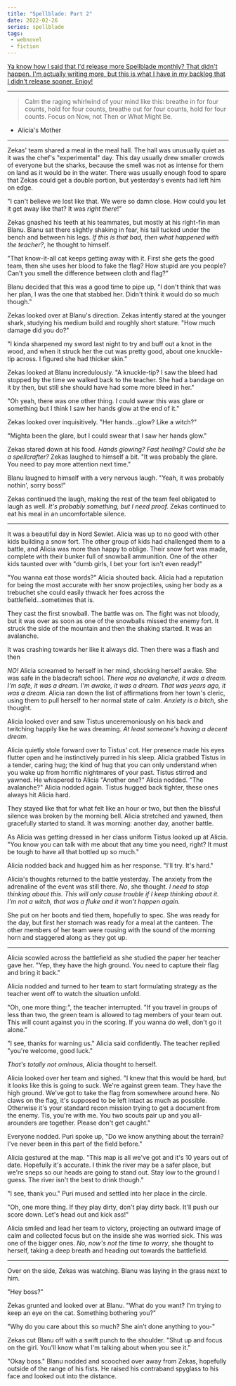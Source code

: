 ```yaml
---
title: "Spellblade: Part 2"
date: 2022-02-26
series: spellblade
tags:
 - webnovel
 - fiction
---
```


[Ya know how I said that I'd release more Spellblade monthly? That didn't
happen. I'm actually writing more, but this is what I have in my backlog that I
didn't release sooner. Enjoy!](conversation://Cadey/enby)

---

> Calm the raging whirlwind of your mind like this: breathe in for four counts,
> hold for four counts, breathe out for four counts, hold for four counts. Focus
> on Now, not Then or What Might Be.

- Alicia's Mother

---

Zekas' team shared a meal in the meal hall. The hall was unusually quiet as it
was the chef's "experimental" day. This day usually drew smaller crowds of
everyone but the sharks, because the smell was not as intense for them on land
as it would be in the water. There was usually enough food to spare that Zekas
could get a double portion, but yesterday's events had left him on edge.

"I can't believe we lost like that. We were so damn close. How could you let it
get away like that? It was _right there_!"

Zekas gnashed his teeth at his teammates, but mostly at his right-fin man Blanu.
Blanu sat there slightly shaking in fear, his tail tucked under the bench and
between his legs. _If this is that bad, then what happened with the teacher?_,
he thought to himself.

"That know-it-all cat keeps getting away with it. First she gets the good team,
then she uses her blood to fake the flag? How stupid are you people? Can't you
smell the difference between cloth and flag?"

Blanu decided that this was a good time to pipe up, "I don't think that was her
plan, I was the one that stabbed her. Didn't think it would do so much though."

Zekas looked over at Blanu's direction. Zekas intently stared at the younger
shark, studying his medium build and roughly short stature. "How much damage did
you do?"

"I kinda sharpened my sword last night to try and buff out a knot in the wood,
and when it struck her the cut was pretty good, about one knuckle-tip across. I
figured she had thicker skin."

Zekas looked at Blanu incredulously. "A knuckle-tip? I saw the bleed had stopped
by the time we walked back to the teacher. She had a bandage on it by then, but
still she should have had some more bleed in her."

"Oh yeah, there was one other thing. I could swear this was glare or something
but I think I saw her hands glow at the end of it."

Zekas looked over inquisitively. "Her hands...glow? Like a witch?"

"Mighta been the glare, but I could swear that I saw her hands glow."

Zekas stared down at his food. _Hands glowing? Fast healing? Could she be a
spellcrafter?_ Zekas laughed to himself a bit. "It was probably the glare. You
need to pay more attention next time."

Blanu laugned to himself with a very nervous laugh. "Yeah, it was probably
nothin', sorry boss!"

Zekas continued the laugh, making the rest of the team feel obligated to laugh
as well. _It's probably something, but I need proof._ Zekas continued to eat his
meal in an uncomfortable silence.

---

It was a beautiful day in Nord Sewlet. Alicia was up to no good with other kids
building a snow fort. The other group of kids had challenged them to a battle,
and Alicia was more than happy to oblige. Their snow fort was made, complete
with their bunker full of snowball ammunition. One of the other kids taunted
over with "dumb girls, I bet your fort isn't even ready!"

"You wanna eat those words?" Alicia shouted back. Alicia had a reputation for
being the most accurate with her snow projectiles, using her body as a trebuchet
she could easily thwack her foes across the battlefield...sometimes that is.

They cast the first snowball. The battle was on. The fight was not bloody, but
it was over as soon as one of the snowballs missed the enemy fort. It struck the
side of the mountain and then the shaking started. It was an avalanche.

It was crashing towards her like it always did. Then there was a flash and then

_NO!_ Alicia screamed to herself in her mind, shocking herself awake. She was
safe in the bladecraft school. _There was no avalanche, it was a dream. I'm
safe, it was a dream. I'm awake, it was a dream. That was years ago, it was a
dream._ Alicia ran down the list of affirmations from her town's cleric, using
them to pull herself to her normal state of calm. _Anxiety is a bitch_, she
thought.

Alicia looked over and saw Tistus unceremoniously on his back and twitching
happily like he was dreaming. _At least someone's having a decent dream_.

Alicia quietly stole forward over to Tistus' cot. Her presence made his eyes
flutter open and he instinctively purred in his sleep. Alicia grabbed Tistus in
a tender, caring hug; the kind of hug that you can only understand when you wake
up from horrific nightmares of your past. Tistus stirred and yawned. He
whispered to Alicia "Another one?" Alicia nodded. "The avalanche?" Alicia nodded
again. Tistus hugged back tighter, these ones always hit Alicia hard.

They stayed like that for what felt like an hour or two, but then the blissful
silence was broken by the morning bell. Alicia stretched and yawned, then
gracefully started to stand. It was morning: another day, another battle.

As Alicia was getting dressed in her class uniform Tistus looked up at Alicia.
"You know you can talk with me about that any time you need, right? It must be
tough to have all that bottled up so much."

Alicia nodded back and hugged him as her response. "I'll try. It's hard."

Alicia's thoughts returned to the battle yesterday. The anxiety from the
adrenaline of the event was still there. _No_, she thought. _I need to stop
thinking about this. This will only cause trouble if I keep thinking about it.
I'm not a witch, that was a fluke and it won't happen again._

She put on her boots and tied them, hopefully to spec. She was ready for the
day, but first her stomach was ready for a meal at the canteen. The other
members of her team were rousing with the sound of the morning horn and
staggered along as they got up.

---

Alicia scowled across the battlefield as she studied the paper her teacher gave
her. "Yep, they have the high ground. You need to capture their flag and bring
it back."

Alicia nodded and turned to her team to start formulating strategy as the
teacher went off to watch the situation unfold.

"Oh, one more thing:", the teacher interrupted. "If you travel in groups of less
than two, the green team is allowed to tag members of your team out. This will
count against you in the scoring. If you wanna do well, don't go it alone."

"I see, thanks for warning us." Alicia said confidently. The teacher replied
"you're welcome, good luck."

_That's totally not ominous,_ Alicia thought to herself.

Alicia looked over her team and sighed. "I knew that this would be hard, but it
looks like this is going to suck. We're against green team. They have the high
ground. We've got to take the flag from somewhere around here. No claws on the
flag, it's supposed to be left intact as much as possible. Otherwise it's your
standard recon mission trying to get a document from the enemy. Tis, you're with
me. You two scouts pair up and you all-arounders are together. Please don't get
caught."

Everyone nodded. Puri spoke up, "Do we know anything about the terrain? I've
never been in this part of the field before."

Alicia gestured at the map. "This map is all we've got and it's 10 years out of
date. Hopefully it's accurate. I think the river may be a safer place, but we're
sneps so our heads are going to stand out. Stay low to the ground I guess. The
river isn't the best to drink though."

"I see, thank you." Puri mused and settled into her place in the circle.

"Oh, one more thing. If they play dirty, don't play dirty back. It'll push our
score down. Let's head out and kick ass!"

Alicia smiled and lead her team to victory, projecting an outward image of calm
and collected focus but on the inside she was worried sick. This was one of the
bigger ones. _No, now's not the time to worry_, she thought to herself, taking a
deep breath and heading out towards the battlefield.

---

Over on the side, Zekas was watching. Blanu was laying in the grass next to him.

"Hey boss?"

Zekas grunted and looked over at Blanu. "What do you want? I'm trying to keep an
eye on the cat. Something bothering you?"

"Why do you care about this so much? She ain't done anything to you-"

Zekas cut Blanu off with a swift punch to the shoulder. "Shut up and focus on
the girl. You'll know what I'm talking about when you see it."

"Okay boss." Blanu nodded and scooched over away from Zekas, hopefully outside
of the range of his fists. He raised his contraband spyglass to his face and
looked out into the distance.

